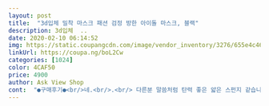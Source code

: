 ```yaml
---
layout: post 
title:  "3d입체 밀착 마스크 패션 검정 방한 아이돌 마스크, 블랙" 
description: 3d입체  ..
date: 2020-02-10 06:14:52 
img: https://static.coupangcdn.com/image/vendor_inventory/3276/655e4c468cd45c18e876e0f74dfdfeb1a8185ce413f9e6c7a5dc4df41ee9.jpg 
linkUrl: https://coupa.ng/boL2Cw 
categories: [1024] 
color: 4CAF50 
price: 4900 
author: Ask View Shop 
cont:  "●구매후기●<br/>네.<br/>.<br/> 다른분 말씀처럼 탄력 좋은 얇은 스펀지 같습니다<br/>뜯엇을때 무슨냄샌지 화학약품같은 냄새 때문에 바로 세탁해서 그냥 사용하고 잇습니다<br/>미세먼지 때문에 쓰는게 아니니 일회용처럼 몇번 쓰다 버리려구요.<br/>.<br/><br/>세탁할때 물이 많이 빠지고 털같은것도 많이 날려요 그외에는 그냥저냥 평범한 마스크 같아요 얼굴에 맞게 밀착해준다고 했는데 그렇진 않아요 신축성이 약해요 저한테 커서 헐렁거리네요 ㅡㅡ무지얇고 얼굴크신분들은 숨쉬기 좀 답답할거 같아요<br/>오래써도 귀 안아프고 좋은데 검정색 재료? 재질? 마감처리가 원래 그런건지 얼굴에 잘붙어요<br/>재질이 뭔진 모르겟지만 믿음이 좀 떨어지는 건 어쩔 수 없네요 ㅠ<br/>" 
---
```

